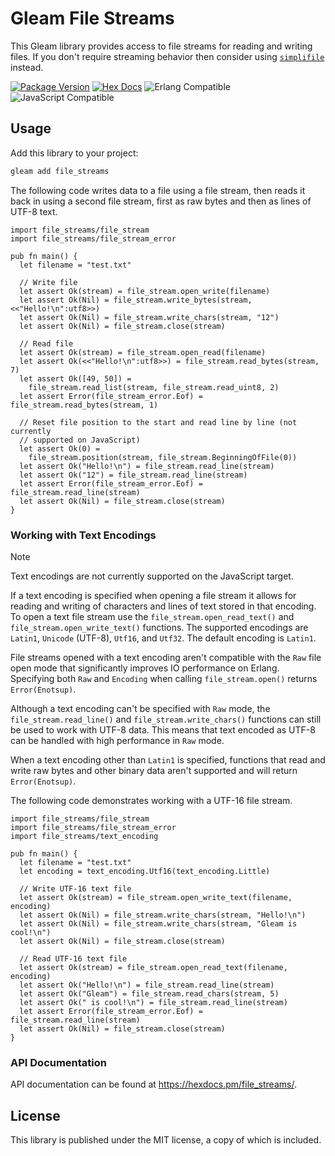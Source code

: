 # Gleam File Streams

This Gleam library provides access to file streams for reading and writing
files. If you don't require streaming behavior then consider using
[`simplifile`](https://hex.pm/packages/simplifile) instead.

[![Package Version](https://img.shields.io/hexpm/v/file_streams)](https://hex.pm/packages/file_streams)
[![Hex Docs](https://img.shields.io/badge/hex-docs-ffaff3)](https://hexdocs.pm/file_streams/)
![Erlang Compatible](https://img.shields.io/badge/target-erlang-a90432)
![JavaScript Compatible](https://img.shields.io/badge/target-javascript-f3e155)

## Usage

Add this library to your project:

```sh
gleam add file_streams
```

The following code writes data to a file using a file stream, then reads it back
in using a second file stream, first as raw bytes and then as lines of UTF-8
text.

```gleam
import file_streams/file_stream
import file_streams/file_stream_error

pub fn main() {
  let filename = "test.txt"

  // Write file
  let assert Ok(stream) = file_stream.open_write(filename)
  let assert Ok(Nil) = file_stream.write_bytes(stream, <<"Hello!\n":utf8>>)
  let assert Ok(Nil) = file_stream.write_chars(stream, "12")
  let assert Ok(Nil) = file_stream.close(stream)

  // Read file
  let assert Ok(stream) = file_stream.open_read(filename)
  let assert Ok(<<"Hello!\n":utf8>>) = file_stream.read_bytes(stream, 7)
  let assert Ok([49, 50]) =
    file_stream.read_list(stream, file_stream.read_uint8, 2)
  let assert Error(file_stream_error.Eof) = file_stream.read_bytes(stream, 1)

  // Reset file position to the start and read line by line (not currently
  // supported on JavaScript)
  let assert Ok(0) =
    file_stream.position(stream, file_stream.BeginningOfFile(0))
  let assert Ok("Hello!\n") = file_stream.read_line(stream)
  let assert Ok("12") = file_stream.read_line(stream)
  let assert Error(file_stream_error.Eof) = file_stream.read_line(stream)
  let assert Ok(Nil) = file_stream.close(stream)
}
```

### Working with Text Encodings

> [!NOTE]
> Text encodings are not currently supported on the JavaScript target.

If a text encoding is specified when opening a file stream it allows for
reading and writing of characters and lines of text stored in that encoding.
To open a text file stream use the `file_stream.open_read_text()` and
`file_stream.open_write_text()` functions. The supported encodings are `Latin1`,
`Unicode` (UTF-8), `Utf16`, and `Utf32`. The default encoding is `Latin1`.

File streams opened with a text encoding aren't compatible with the `Raw` file
open mode that significantly improves IO performance on Erlang. Specifying both
`Raw` and `Encoding` when calling `file_stream.open()` returns `Error(Enotsup)`.

Although a text encoding can't be specified with `Raw` mode, the
`file_stream.read_line()` and `file_stream.write_chars()` functions can still be
used to work with UTF-8 data. This means that text encoded as UTF-8 can be
handled with high performance in `Raw` mode.

When a text encoding other than `Latin1` is specified, functions that read and
write raw bytes and other binary data aren't supported and will return
`Error(Enotsup)`.

The following code demonstrates working with a UTF-16 file stream.

```gleam
import file_streams/file_stream
import file_streams/file_stream_error
import file_streams/text_encoding

pub fn main() {
  let filename = "test.txt"
  let encoding = text_encoding.Utf16(text_encoding.Little)

  // Write UTF-16 text file
  let assert Ok(stream) = file_stream.open_write_text(filename, encoding)
  let assert Ok(Nil) = file_stream.write_chars(stream, "Hello!\n")
  let assert Ok(Nil) = file_stream.write_chars(stream, "Gleam is cool!\n")
  let assert Ok(Nil) = file_stream.close(stream)

  // Read UTF-16 text file
  let assert Ok(stream) = file_stream.open_read_text(filename, encoding)
  let assert Ok("Hello!\n") = file_stream.read_line(stream)
  let assert Ok("Gleam") = file_stream.read_chars(stream, 5)
  let assert Ok(" is cool!\n") = file_stream.read_line(stream)
  let assert Error(file_stream_error.Eof) = file_stream.read_line(stream)
  let assert Ok(Nil) = file_stream.close(stream)
}
```

### API Documentation

API documentation can be found at <https://hexdocs.pm/file_streams/>.

## License

This library is published under the MIT license, a copy of which is included.
